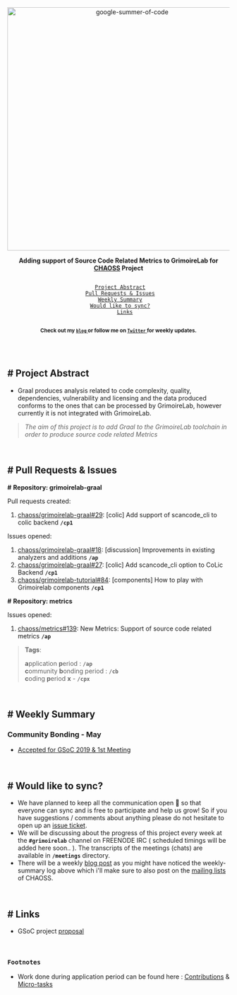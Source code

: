 <div align="center">
    <a href="https://summerofcode.withgoogle.com/projects/#4822168754454528"><img src="https://i.imgur.com/JzXCPeO.png" width="550" alt="google-summer-of-code"></a>
    <br>
    <b> 
    <p>
    Adding support of Source Code Related Metrics to GrimoireLab for <a href="https://github.com/chaoss">CHAOSS</a> Project
    </p>
    </b>
</div>

<p align="center">
    <code> 
	<a href="#-project-abstract">Project Abstract</a>&nbsp;&nbsp;&nbsp;
    <a href="#-pull-requests--issues">Pull Requests & Issues</a>&nbsp;&nbsp;&nbsp;
    <a href="#-weekly-summary">Weekly Summary</a>&nbsp;&nbsp;&nbsp;
	<a href="#-would-like-to-sync">Would like to sync?</a>&nbsp;&nbsp;&nbsp;
    <a href="#-links">Links</a>
    </code>
</p>

<p align="center">
	<b> <sub>Check out my <a href="https://inishchith.github.io/blog"> <code>blog</code> </a> or follow me on <a href="https://twitter.com/inishchith"> <code>Twitter</code> </a> for weekly updates.</sub></b>
</p>
<br>

<br>

## # Project Abstract

+ Graal produces analysis related to code complexity, quality, dependencies, vulnerability and licensing and the data produced conforms to the ones that can be processed by GrimoireLab, however currently it is not integrated with GrimoireLab.

> <i> The aim of this project is to add Graal to the GrimoireLab toolchain in order to produce source code related Metrics </i>

<br>

## # Pull Requests & Issues

**#** **Repository: grimoirelab-graal**

Pull requests created:
1.  [chaoss/grimoirelab-graal#29](https://github.com/chaoss/grimoirelab-graal/pull/29): [colic] Add support of scancode_cli to colic backend  **`/cp1`**


Issues opened:
1. [chaoss/grimoirelab-graal#18](https://github.com/chaoss/grimoirelab-graal/issues/18): [discussion] Improvements in existing analyzers and additions **`/ap`**
2. [chaoss/grimoirelab-graal#27](https://github.com/chaoss/grimoirelab-graal/issues/27): [colic] Add scancode_cli option to CoLic Backend **`/cp1`**
3. [chaoss/grimoirelab-tutorial#84](https://github.com/chaoss/grimoirelab-tutorial/issues/84): [components] How to play with Grimoirelab components **`/cp1`**

**#** **Repository: metrics**

Issues opened:
1. [chaoss/metrics#139](https://github.com/chaoss/metrics/issues/139): New Metrics: Support of source code related metrics **`/ap`**

> **Tags**:
>
> **a**pplication **p**eriod : **`/ap`** <br>
> **c**ommunity **b**onding period : **`/cb`** <br>
> **c**oding **p**eriod **x** - **`/cpx`** <br>

<br>

## # Weekly Summary

### Community Bonding - May

+ [Accepted for GSoC 2019 & 1st Meeting ](https://inishchith.github.io/blog/2019/05/introduction.html)

<br>

## # Would like to sync?

+ We have planned to keep all the communication open 🎉 so that everyone can sync and is free to participate and help us grow! So if you have suggestions / comments about anything please do not hesitate to open up an [issue ticket](https://github.com/inishchith/gsoc-graal/issues).
+ We will be discussing about the progress of this project every week at the **`#grimoirelab`** channel on FREENODE IRC ( scheduled timings will be added here soon.. ). The transcripts of the meetings (chats) are available in **`/meetings`** directory.
+ There will be a weekly [blog post](https://inishchith.github.io/blog) as you might have noticed the weekly-summary log above which i'll make sure to also post on the [mailing lists](https://lists.linuxfoundation.org/mailman/listinfo/oss-health-metrics) of CHAOSS.

<br>

## # Links

+ GSoC project [proposal](./notes/gsoc-proposal-inishchith.pdf)

<br>

### `Footnotes`

+ Work done during application period can be found here : [Contributions](./notes/application-period-contributions.md) & [Micro-tasks](https://github.com/inishchith/chaoss-microtasks)
